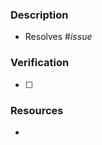 <!-- Remember to add the relevant reviewers, assignees, and labels, and create this PR as a draft if it is a work in progress. -->

### Description
<!-- Replace _issue_ with the issue number that this PR resolves, or delete the line and add this PR to the Software project if there is no related issue. -->
- Resolves #_issue_
<!-- Describe what was done in this PR if there is no related issue, or the related issue's description is not sufficient. -->


### Verification
<!-- List the steps that were taken to verify that the changes introduced by this PR function as desired and without side effects. -->
- [ ] 

### Resources
<!-- Link to any resources that are relevant to this PR. -->
- 
